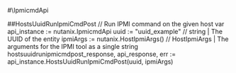 #\IpmicmdApi

##HostsUuidRunIpmiCmdPost
//  Run IPMI command on the given host
var api_instance := nutanix.IpmicmdApi
uuid := "uuid_example" // string | The UUID of the entity
ipmiArgs := nutanix.HostIpmiArgs() // HostIpmiArgs | The arguments for the IPMI tool as a single string
hostsuuidrunipmicmdpost_response, api_response, err := api_instance.HostsUuidRunIpmiCmdPost(uuid, ipmiArgs)

